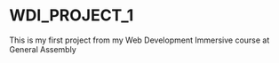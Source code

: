 # WDI_PROJECT_1
This is my first project from my Web Development Immersive course at General Assembly 
